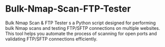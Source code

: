 # Bulk-Nmap-Scan-FTP-Tester
Bulk Nmap Scan &amp; FTP Tester s a Python script designed for performing bulk Nmap scans and testing FTP/SFTP connections on multiple websites. This tool helps you automate the process of scanning for open ports and validating FTP/SFTP connections efficiently.
